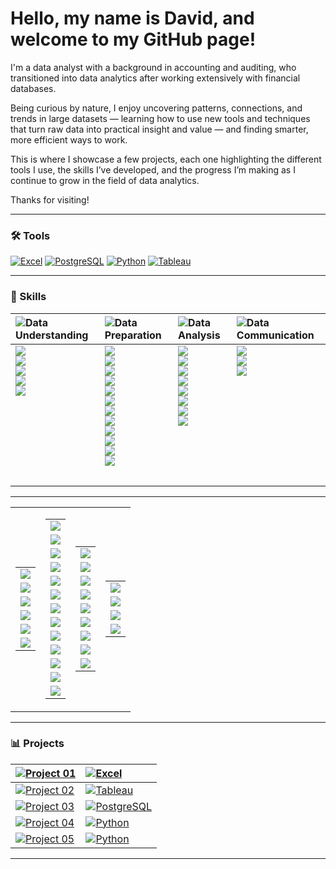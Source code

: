 # Hello, my name is David, and welcome to my GitHub page!

I'm a data analyst with a background in accounting and auditing, who transitioned into data analytics after working extensively with financial databases.

Being curious by nature, I enjoy uncovering patterns, connections, and trends in large datasets — learning how to use new tools and techniques that turn raw data into practical insight and value — and finding smarter, more efficient ways to work.

This is where I showcase a few projects, each one highlighting the different tools I use, the skills I’ve developed, and the progress I’m making as I continue to grow in the field of data analytics.

Thanks for visiting!

---

### 🛠️ Tools <!--& Technologies-->
[![Excel](https://img.shields.io/badge/Excel-217346?logo=microsoft-excel&logoColor=white)](#)
[![PostgreSQL](https://img.shields.io/badge/PostgreSQL-336791?logo=postgresql&logoColor=white)](#)
[![Python](https://img.shields.io/badge/Python-3776AB?logo=python&logoColor=white)](#)
[![Tableau](https://img.shields.io/badge/Tableau-1C4481?logo=tableau&logoColor=white)](#)
<!--[![Power BI](https://img.shields.io/badge/Power%20BI-F2C811?logo=power-bi&logoColor=black)](#)-->

</div>

---

### 🧠 Skills
<table>
  <thead>
    <tr>
      <th style="text-align: left;"><img src="https://img.shields.io/badge/Data-Understanding-2E7D32" alt="Data Understanding"></th>
      <th style="text-align: left;"><img src="https://img.shields.io/badge/Data-Preparation-1565C0" alt="Data Preparation"></th>
      <th style="text-align: left;"><img src="https://img.shields.io/badge/Data-Analysis-4527A0" alt="Data Analysis"></th>
      <th style="text-align: left;"><img src="https://img.shields.io/badge/Data-Communication-00796B" alt="Data Communication"></th>
    </tr>
  </thead>
  <tbody>
    <tr>
      <td style="vertical-align: top;">
        <img src="https://img.shields.io/badge/Data%20Description-4CAF50"><br>
        <img src="https://img.shields.io/badge/ERD%20Creation-4CAF50"><br>
        <img src="https://img.shields.io/badge/Metadata%20Documentation-4CAF50"><br>
        <img src="https://img.shields.io/badge/Data%20Profiling-4CAF50"><br>
        <img src="https://img.shields.io/badge/Integrity%20Checks-4CAF50"><br>
        <img src="https://via.placeholder.com/1x1/00000000/00000000?text=+" width="90" height="20" style="visibility:hidden;"><br>
        <img src="https://via.placeholder.com/1x1/00000000/00000000?text=+" width="90" height="20" style="visibility:hidden;"><br>
        <img src="https://via.placeholder.com/1x1/00000000/00000000?text=+" width="90" height="20" style="visibility:hidden;"><br>
        <img src="https://via.placeholder.com/1x1/00000000/00000000?text=+" width="90" height="20" style="visibility:hidden;"><br>
        <img src="https://via.placeholder.com/1x1/00000000/00000000?text=+" width="90" height="20" style="visibility:hidden;"><br>
        <img src="https://via.placeholder.com/1x1/00000000/00000000?text=+" width="90" height="20" style="visibility:hidden;"><br>
        <img src="https://via.placeholder.com/1x1/00000000/00000000?text=+" width="90" height="20" style="visibility:hidden;">
      </td>
      <td style="vertical-align: top;">
        <img src="https://img.shields.io/badge/Data%20Exploration-2196F3"><br>
        <img src="https://img.shields.io/badge/Data%20Wrangling-2196F3"><br>
        <img src="https://img.shields.io/badge/Data%20Cleaning-2196F3"><br>
        <img src="https://img.shields.io/badge/Quality%20Checks-2196F3"><br>
        <img src="https://img.shields.io/badge/Business%20Rule%20Validation-2196F3"><br>
        <img src="https://img.shields.io/badge/Subsetting-2196F3"><br>
        <img src="https://img.shields.io/badge/Grouping-2196F3"><br>
        <img src="https://img.shields.io/badge/Aggregation-2196F3"><br>
        <img src="https://img.shields.io/badge/Deriving%20New%20Variables-2196F3"><br>
        <img src="https://img.shields.io/badge/Data%20Merging-2196F3"><br>
        <img src="https://img.shields.io/badge/Data%20Integration-2196F3"><br>
        <img src="https://img.shields.io/badge/Data%20Transformation-2196F3">
      </td>
      <td style="vertical-align: top;">
        <img src="https://img.shields.io/badge/Exploratory%20Data%20Analysis-673AB7"><br>
        <img src="https://img.shields.io/badge/Descriptive%20Statistics-673AB7"><br>
        <img src="https://img.shields.io/badge/Segmentation-673AB7"><br>
        <img src="https://img.shields.io/badge/Profiling-673AB7"><br>
        <img src="https://img.shields.io/badge/Trend%20Analysis-673AB7"><br>
        <img src="https://img.shields.io/badge/Statistical%20Analysis-673AB7"><br>
        <img src="https://img.shields.io/badge/Hypothesis%20Testing-673AB7"><br>
        <img src="https://img.shields.io/badge/Forecasting-673AB7">
      </td>
      <td style="vertical-align: top;">
        <img src="https://img.shields.io/badge/Visualization-26A69A"><br>
        <img src="https://img.shields.io/badge/Presentation-26A69A"><br>
        <img src="https://img.shields.io/badge/Storytelling-26A69A">
      </td>
    </tr>
  </tbody>
</table>

---
<table>
  <tr>
    <td>
      <table>
        <tr><td><img src="https://img.shields.io/badge/Data-Understanding-2E7D32"></td></tr>
        <tr><td><img src="https://img.shields.io/badge/Data%20Description-4CAF50"></td></tr>
        <tr><td><img src="https://img.shields.io/badge/ERD%20Creation-4CAF50"></td></tr>
        <tr><td><img src="https://img.shields.io/badge/Metadata%20Documentation-4CAF50"></td></tr>
        <tr><td><img src="https://img.shields.io/badge/Data%20Profiling-4CAF50"></td></tr>
        <tr><td><img src="https://img.shields.io/badge/Integrity%20Checks-4CAF50"></td></tr>
      </table>
    </td>
    <td>
      <table>
        <tr><td><img src="https://img.shields.io/badge/Data-Preparation-1565C0"></td></tr>
        <tr><td><img src="https://img.shields.io/badge/Data%20Exploration-2196F3"></td></tr>
        <tr><td><img src="https://img.shields.io/badge/Data%20Wrangling-2196F3"></td></tr>
        <tr><td><img src="https://img.shields.io/badge/Data%20Cleaning-2196F3"></td></tr>
        <tr><td><img src="https://img.shields.io/badge/Quality%20Checks-2196F3"></td></tr>
        <tr><td><img src="https://img.shields.io/badge/Business%20Rule%20Validation-2196F3"></td></tr>
        <tr><td><img src="https://img.shields.io/badge/Subsetting-2196F3"></td></tr>
        <tr><td><img src="https://img.shields.io/badge/Grouping-2196F3"></td></tr>
        <tr><td><img src="https://img.shields.io/badge/Aggregation-2196F3"></td></tr>
        <tr><td><img src="https://img.shields.io/badge/Deriving%20New%20Variables-2196F3"></td></tr>
        <tr><td><img src="https://img.shields.io/badge/Data%20Merging-2196F3"></td></tr>
        <tr><td><img src="https://img.shields.io/badge/Data%20Integration-2196F3"></td></tr>
        <tr><td><img src="https://img.shields.io/badge/Data%20Transformation-2196F3"></td></tr>
      </table>
    </td>
    <td>
      <table>
        <tr><td><img src="https://img.shields.io/badge/Data-Analysis-4527A0"></td></tr>
        <tr><td><img src="https://img.shields.io/badge/Exploratory%20Data%20Analysis-673AB7"></td></tr>
        <tr><td><img src="https://img.shields.io/badge/Descriptive%20Statistics-673AB7"></td></tr>
        <tr><td><img src="https://img.shields.io/badge/Segmentation-673AB7"></td></tr>
        <tr><td><img src="https://img.shields.io/badge/Profiling-673AB7"></td></tr>
        <tr><td><img src="https://img.shields.io/badge/Trend%20Analysis-673AB7"></td></tr>
        <tr><td><img src="https://img.shields.io/badge/Statistical%20Analysis-673AB7"></td></tr>
        <tr><td><img src="https://img.shields.io/badge/Hypothesis%20Testing-673AB7"></td></tr>
        <tr><td><img src="https://img.shields.io/badge/Forecasting-673AB7"></td></tr>
      </table>
    </td>
    <td>
      <table>
        <tr><td><img src="https://img.shields.io/badge/Data-Communication-00796B"></td></tr>
        <tr><td><img src="https://img.shields.io/badge/Visualization-26A69A"></td></tr>
        <tr><td><img src="https://img.shields.io/badge/Presentation-26A69A"></td></tr>
        <tr><td><img src="https://img.shields.io/badge/Storytelling-26A69A"></td></tr>
      </table>
    </td>
  </tr>
</table>

---

### 📊 Projects

[![Project 01](https://img.shields.io/badge/Project_01-Video_Game_Analysis-blue)](https://github.com/davidgriesel/01_video_game_market_analysis) | <span>[![Excel](https://img.shields.io/badge/Excel-217346?logo=microsoft-excel&logoColor=white)](#)</span>
:---|:---
[![Project 02](https://img.shields.io/badge/Project_02-Flu_Risk_Forecasting-green)](https://github.com/davidgriesel/02_flu_risk_forecasting) | <span>[![Tableau](https://img.shields.io/badge/Tableau-1C4481?logo=tableau&logoColor=white)](#)</span>
[![Project 03](https://img.shields.io/badge/Project_03-Streaming_DB_Queries-yellow)](https://github.com/davidgriesel/03_streaming_service_database_queries) | <span>[![PostgreSQL](https://img.shields.io/badge/PostgreSQL-336791?logo=postgresql&logoColor=white)](#)</span>
[![Project 04](https://img.shields.io/badge/Project_04-Customer_Segmentation-orange)](https://github.com/davidgriesel/04_customer_segmentation_behavioural_analysis)| <span>[![Python](https://img.shields.io/badge/Python-3776AB?logo=python&logoColor=white)](#)</span>
[![Project 05](https://img.shields.io/badge/Project_05-Coffee_Modelling-brown)](https://github.com/davidgriesel/06_coffee_quality_modelling) | <span>[![Python](https://img.shields.io/badge/Python-3776AB?logo=python&logoColor=white)](#)</span>

---

<!--

[![Data Understanding](https://img.shields.io/badge/Data-Understanding-4CAF50)](#)

- [![Data Description](https://img.shields.io/badge/Data%20Description-4CAF50)](#)
- [![ERD Creation](https://img.shields.io/badge/ERD%20Creation-4CAF50)](#)
- [![Metadata Documentation](https://img.shields.io/badge/Metadata%20Documentation-4CAF50)](#)
- [![Data Profiling](https://img.shields.io/badge/Data%20Profiling-4CAF50)](#)
- [![Integrity Checks](https://img.shields.io/badge/Integrity%20Checks-4CAF50)](#)
<br>

[![Data Preparation](https://img.shields.io/badge/Data-Preparation-2196F3)](#)

- [![Data Exploration](https://img.shields.io/badge/Data%20Exploration-2196F3)](#)
- [![Data Wrangling](https://img.shields.io/badge/Data%20Wrangling-2196F3)](#)
- [![Data Cleaning](https://img.shields.io/badge/Data%20Cleaning-2196F3)](#)
- [![Quality Checks](https://img.shields.io/badge/Quality%20Checks-2196F3)](#)
- [![Business Rule Validation](https://img.shields.io/badge/Business%20Rule%20Validation-2196F3)](#)
- [![Subsetting](https://img.shields.io/badge/Subsetting-2196F3)](#)
- [![Grouping](https://img.shields.io/badge/Grouping-2196F3)](#)
- [![Aggregation](https://img.shields.io/badge/Aggregation-2196F3)](#) 
- [![Deriving New Variables](https://img.shields.io/badge/Deriving%20New%20Variables-2196F3)](#)
- [![Data Merging](https://img.shields.io/badge/Data%20Merging-2196F3)](#)
- [![Data Integration](https://img.shields.io/badge/Data%20Integration-2196F3)](#)
- [![Data Transformation](https://img.shields.io/badge/Data%20Transformation-2196F3)](#)
<br>

[![Data Analysis](https://img.shields.io/badge/Data-Analysis-673AB7)](#)

- [![Exploratory Data Analysis](https://img.shields.io/badge/Exploratory%20Data%20Analysis-673AB7)](#)
- [![Descriptive Statistics](https://img.shields.io/badge/Descriptive%20Statistics-673AB7)](#)
- [![Segmentation](https://img.shields.io/badge/Segmentation-673AB7)](#)
- [![Profiling](https://img.shields.io/badge/Profiling-673AB7)](#)
- [![Trend Analysis](https://img.shields.io/badge/Trend%20Analysis-673AB7)](#)
- [![Statistical Analysis](https://img.shields.io/badge/Statistical%20Analysis-673AB7)](#)
- [![Hypothesis Testing](https://img.shields.io/badge/Hypothesis%20Testing-673AB7)](#)
- [![Forecasting](https://img.shields.io/badge/Forecasting-673AB7)](#)
<br>

[![Data Communication](https://img.shields.io/badge/Data-Communication-26A69A)](#)

- [![Visualization](https://img.shields.io/badge/Visualization-26A69A)](#)
- [![Presentation](https://img.shields.io/badge/Presentation-26A69A)](#)
- [![Storytelling](https://img.shields.io/badge/Storytelling-26A69A)](#)
-->




